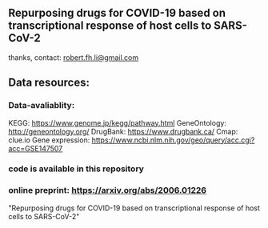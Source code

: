 ## Repurposing drugs for COVID-19 based on transcriptional response of host cells to SARS-CoV-2
thanks, contact: robert.fh.li@gmail.com

## Data resources:

### Data-avaliablity: 
KEGG: https://www.genome.jp/kegg/pathway.html
GeneOntology: http://geneontology.org/
DrugBank: https://www.drugbank.ca/
Cmap: clue.io 
Gene expression: https://www.ncbi.nlm.nih.gov/geo/query/acc.cgi?acc=GSE147507

### code is available in this repository

### online preprint: https://arxiv.org/abs/2006.01226
"Repurposing drugs for COVID-19 based on transcriptional response of host cells to SARS-CoV-2"

